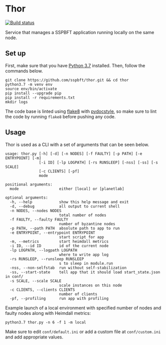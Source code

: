 # Thor
[![Build status](https://travis-ci.org/sspbft/thor.svg?branch=master)](https://travis-ci.org/travis-ci/travis-web)

Service that manages a SSPBFT application running locally on the same node.

## Set up
First, make sure that you have [Python 3.7](https://www.python.org/downloads/) installed. Then, follow the commands below.

```
git clone https://github.com/sspbft/thor.git && cd thor
python3.7 -m venv env
source env/bin/activate
pip install --upgrade pip
pip install -r requirements.txt
mkdir logs
```

The code base is linted using [flake8](https://pypi.org/project/flake8/) with [pydocstyle](https://github.com/PyCQA/pydocstyle), so make sure to lint the code by running `flake8` before pushing any code.

## Usage
Thor is used as a CLI with a set of arguments that can be seen below.

```
usage: thor.py [-h] [-d] [-n NODES] [-f FAULTY] [-p PATH] [-e ENTRYPOINT] [-m]
               [-i ID] [-lp LOGPATH] [-rs RUNSLEEP] [-nss] [-ss] [-s SCALE]
               [-c CLIENTS] [-pf]
               mode

positional arguments:
  mode                  either [local] or [planetlab]

optional arguments:
  -h, --help            show this help message and exit
  -d, --debug           all output to current shell
  -n NODES, --nodes NODES
                        total number of nodes
  -f FAULTY, --faulty FAULTY
                        number of byzantine nodes
  -p PATH, --path PATH  absolute path to app to run
  -e ENTRYPOINT, --entrypoint ENTRYPOINT
                        start script for app
  -m, --metrics         start heimdall metrics
  -i ID, --id ID        id of the current node
  -lp LOGPATH, --logpath LOGPATH
                        where to write app log
  -rs RUNSLEEP, --runsleep RUNSLEEP
                        s to sleep in module.run
  -nss, --non-selfstab  run without self-stabilization
  -ss, --start-state    tell app that it should load start_state.json in conf/
  -s SCALE, --scale SCALE
                        scale instances on this node
  -c CLIENTS, --clients CLIENTS
                        number of clients
  -pf, --profiling      run app with profiling

```

Example launch of a local environment with specified number of nodes and faulty nodes along with Heimdall metrics:
```
python3.7 thor.py -n 6 -f 1 -m local
```

Make sure to edit `conf/default.ini` or add a custom file at `conf/custom.ini` and add appropriate values.
